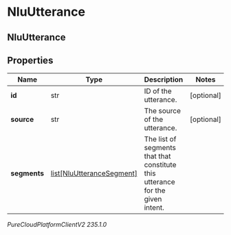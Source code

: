 # NluUtterance

## NluUtterance

## Properties

|Name | Type | Description | Notes|
|------------ | ------------- | ------------- | -------------|
| **id** | str | ID of the utterance. | [optional] |
| **source** | str | The source of the utterance. | [optional] |
| **segments** | [list[NluUtteranceSegment]](NluUtteranceSegment) | The list of segments that that constitute this utterance for the given intent. | |



_PureCloudPlatformClientV2 235.1.0_
